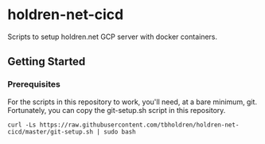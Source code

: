 # holdren-net-cicd
Scripts to setup holdren.net GCP server with docker containers.

## Getting Started
### Prerequisites

For the scripts in this repository to work, you'll need, at a bare minimum, git.  Fortunately, you can copy the git-setup.sh script in this repository.

```
curl -Ls https://raw.githubusercontent.com/tbholdren/holdren-net-cicd/master/git-setup.sh | sudo bash
```
